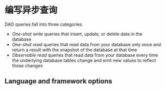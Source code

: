 # 编写异步查询

DAO queries fall into three categories

- *One-shot write* queries that insert, update, or delete data in the database
- *One-shot read* queries that read data from your database only once and return a result with the snapshot of the database at that time
- *Observable read* queries that read data from your database every time the underlying database tables change and emit new values to reflect those changes

## Language and framework options

